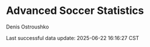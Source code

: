 # Advanced Soccer Statistics
Denis Ostroushko

<!-- gfm -->

Last successful data update: 2025-06-22 16:16:27 CST
